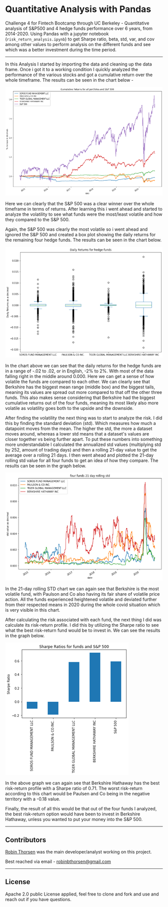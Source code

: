 # Quantitative Analysis with Pandas
Challenge 4 for Fintech Bootcamp through UC Berkeley - Quantitative analysis of S&P500 and 4 hedge funds performance over 6 years, from 2014-2020. Using Pandas with a jupyter notebook (`risk_return_analysis.ipynb`) to get Sharpe ratio, beta, std, var, and cov among other values to perform analysis on the different funds and see which was a better investment during the time period. 

--- 
In this Analysis I started by importing the data and cleaning up the data frame. Once i got it to a working condition I quickly analyzed the performance of the various stocks and got a cumulative return over the whole timeframe. The results can be seen in the chart below - 

![cumulative returns for all stocks](./Code/Resources/Cumulative_returns_all.png)

Here we can clearly that the S&P 500 was a clear winner over the whole timeframe in terms of returns. After learning this i went ahead and started to analyze the volatility to see what funds were the most/least volatile and how they compared to the S&P 500. 

Again, the S&P 500 was clearly the most volatile so i went ahead and ignored the S&P 500 and created a box plot showing the daily returns for the remaining four hedge funds. The results can be seen in the chart below. 

![daily returns in box plot for 4 funds](./Code/Resources/dailyreturns_boxplot.png)

In the chart above we can see that the daily returns for the hedge funds are in a range of -.02 to .02, or in English, -2% to 2%. With most of the data falling right in the middle around 0.000. Here we can get a sense of how volatile the funds are compared to each other. We can clearly see that Berkshire has the biggest mean range (middle box) and the biggest tails, meaning its values are spread out more compared to that off the other three funds. This also makes sense considering that Berkshire had the biggest cumulative returns out of the four funds, meaning its most likely also more volatile as volatility goes both to the upside and the downside. 

After finding the volatility the next thing was to start to analyze the risk. I did this by finding the standard deviation (std). Which measures how much a datapoint moves from the mean. The higher the std, the more a dataset moves around, whereas a lower std means that a dataset's values are closer together vs being further apart. To put these numbers into something more understandable I calculated the annualized std values (multiplying std by 252, amount of trading days) and then a rolling 21-day value to get the average over a rolling 21 days. I then went ahead and plotted the 21-day rolling std value for all four funds to get an idea of how they compare. The results can be seen in the graph below.

![21 day rolling std](./Code/Resources/funds21-std.png)

In the 21-day rolling STD chart we can again see that Berkshire is the most volatile fund, with Paulson and Co also having its fair share of volatile price action. All the funds experienced heightened volatile and deviated further from their respected means in 2020 during the whole covid situation which is very visible in this chart. 

After calculating the risk associated with each fund, the next thing I did was calculate its risk-return profile. I did this by utilizing the Sharpe ratio to see what the best risk-return fund would be to invest in. We can see the results in the graph below. 

![Sharpe Ratios](./Code/Resources/sharpe_ratios.png)

In the above graph we can again see that Berkshire Hathaway has the best risk-return profile with a Sharpe ratio of 0.71. The worst risk-return according to this chart would be Paulsen and Co being in the negative territory with a -0.18 value. 

Finally, the result of all this would be that out of the four funds I analyzed, the best risk-return option would have been to invest in Berkshire Hathaway, unless you wanted to put your money into the S&P 500. 

--- 




## Contributors

[Robin Thorsen](https://www.linkedin.com/in/robin-thorsen-079819120/) was the main developer/analyst working on this project.  

Best reached via email - robinbthorsen@gmail.com

---

## License

Apache 2.0 public License applied, feel free to clone and fork and use and reach out if you have questions.
